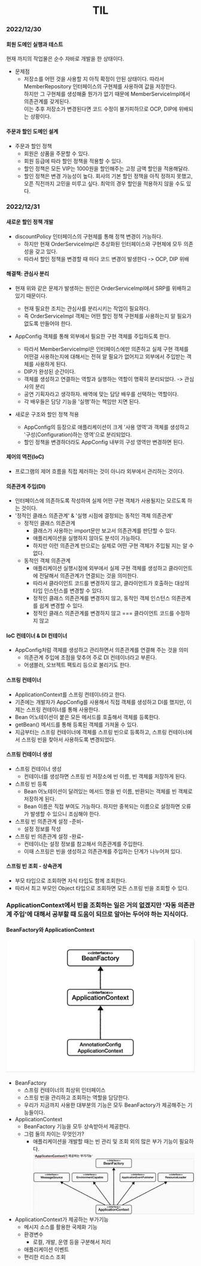 <div align="center">
  <h1>TIL</h1>
</div>

###  2022/12/30

#### 회원 도메인 실행과 테스트
현재 까지의 작업물은 순수 자바로 개발을 한 상태이다.

- 문제점
  - 저장소를 어떤 것을 사용할 지 아직 확정이 안된 상태이다. 따라서 MemberRepository 인터페이스의 구현체를 사용하여 값을 저장한다.<br/>하지만 그 구현체를 생성해줄 뭔가가 없기 때문에 MemberServiceImpl에서 의존관계를 갖게된다.<br/>이는 추후 저장소가 변경된다면 코드 수정이 불가피하므로 OCP, DIP에 위배되는 상황이다.

#### 주문과 할인 도메인 설계
- 주문과 할인 정책
  - 회원은 상품을 주문할 수 있다.
  - 회원 등급에 따라 할인 정책을 적용할 수 있다.
  - 할인 정책은 모든 VIP는 1000원을 할인해주는 고정 금액 할인을 적용해달라.
  - 할인 정책은 변경 가능성이 높다. 회사의 기본 할인 정책을 아직 정하지 못했고, 오픈 직전까지 고민을 미루고 싶다. 최악의 경우 할인을 적용하지 않을 수도 있다.

### 2022/12/31

#### 새로운 할인 정책 개발
- discountPolicy 인터페이스의 구현체를 통해 정책 변경이 가능하다.
  - 하지만 현재 OrderServiceImpl은 추상화된 인터페이스와 구현체에 모두 의존성을 갖고 있다.
  - 따라서 할인 정책을 변경할 때 마다 코드 변경이 발생한다 -> OCP, DIP 위배

#### 해결책: 관심사 분리
- 현재 위와 같은 문제가 발생하는 원인은 OrderServiceImpl에서 SRP를 위배하고 있기 때문이다.
  - 현재 필요한 조치는 관심사를 분리시키는 작업이 필요하다.
  - 즉 OrderServiceImpl 객체는 어떤 할인 정책 구현체를 사용하는지 알 필요가 없도록 만들어야 한다.

- AppConfig 객체를 통해 외부에서 필요한 구현 객체를 주입하도록 한다.
  - 따라서 MemberServiceImpl은 인터페이스에만 의존하고 실제 구현 객체를 어떤걸 사용하는지에 대해서는 전혀 알 필요가 없어지고 외부에서 주입받는 객체를 사용하게 된다.
  - DIP가 완성된 순간이다.
  - 객체를 생성하고 연결하는 역할과 실행하는 역할이 명확히 분리되었다. -> 관심사의 분리
  - 공연 기획자라고 생각하자. 배역에 맞는 담당 배우를 선택하는 역할이다.
  - 각 배우들은 담당 기능을 '실행'하는 책임만 지면 된다.

- 새로운 구조와 할인 정책 적용
  - AppConfig의 등장으로 애플리케이션이 크게 '사용 영역'과 객체를 생성하고 '구성(Configuration)하는 영역'으로 분리되었다.
  - 할인 정책을 변경하더라도 AppConfig 내부의 구성 영역만 변경하면 된다.

#### 제어의 역전(IoC)
- 프로그램의 제어 흐름을 직접 제러하는 것이 아니라 외부에서 관리하는 것이다.

#### 의존관계 주입(DI)
- 인터페이스에 의존하도록 작성하여 실제 어떤 구현 객체가 사용될지는 모르도록 하는 것이다.
- '정적인 클래스 의존관계' & '실행 시점에 결정되는 동적인 객체 의존관계'
  - 정적인 클래스 의존관계
    - 클래스가 사용하는 import문만 보고서 의존관계를 판단할 수 있다.
    - 애플리케이션을 실행하지 않아도 분석이 가능하다.
    - 하지만 이런 의존관계 만으로는 실제로 어떤 구현 객체가 주입될 지는 알 수 없다.
  - 동적인 객체 의존관계
    - 애플리케이션 실행시점에 외부에서 실제 구현 객체를 생성하고 클라이언트에 전달해서 의존관계가 연결되는 것을 의미한다.
    - 따라서 클라이언트 코드를 변경하지 않고, 클라이언트가 호출하는 대상의 타입 인스턴스를 변경할 수 있다.
    - 정적인 클래스 의존관계를 변경하지 않고, 동적인 객체 인스턴스 의존관계를 쉽게 변경할 수 있다.
    - 정적인 클래스 의존관계를 변경하지 않고 === 클라이언트 코드를 수정하지 않고

#### IoC 컨테이너 & DI 컨테이너
- AppConfig처럼 객체를 생성하고 관리하면서 의존관계를 연결해 주는 것을 의미
  - 의존관계 주입에 초점을 맞추어 주로 DI 컨테이너라고 부른다.
  - 어샘블러, 오브젝트 팩토리 등으로 불리기도 한다.

#### 스프링 컨테이너
- ApplicationContext를 스프링 컨테이너라고 한다.
- 기존에는 개발자가 AppConfig를 사용해서 직접 객체를 생성하고 DI를 했지만, 이제는 스프링 컨테이너를 통해 사용한다.
- Bean 어노테이션이 붙은 모든 메서드를 호출해서 객체를 등록한다.
- getBean() 메서드를 통해 등록된 객체를 가져올 수 있다.
- 지금부터는 스프링 컨테이너에 객체를 스프링 빈으로 등록하고, 스프링 컨테이너에서 스프링 빈을 찾아서 사용하도록 변경되었다.

#### 스프링 컨테이너 생성
- 스프링 컨테이너 생성
  - 컨테이너를 생성하면 스프링 빈 저장소에 빈 이름, 빈 객체를 저장하게 된다.
- 스프링 빈 등록
  - Bean 어노테이션이 달려있는 메서드 명을 빈 이름, 반환되는 객체를 빈 객체로 저장하게 된다.
  - Bean 이름은 직접 부여도 가능하다. 하지만 중복되는 이름으로 설정하면 오류가 발생할 수 있으니 조심해야 한다.
- 스프링 빈 의존관계 설정 -준비-
  - 설정 정보를 작성
- 스프링 빈 의존관계 설정 -완료-
  - 컨테이너는 설정 정보를 참고해서 의존관계를 주입한다.
  - 이때 스프링은 빈을 생성하고 의존관계를 주입하는 단계가 나누어져 있다.

#### 스프링 빈 조회 - 상속관계
- 부모 타입으로 조회하면 자식 타입도 함께 조회한다.
- 따라서 최고 부모인 Object 타입으로 조회하면 모든 스프링 빈을 조회할 수 있다.

### ApplicationContext에서 빈을 조회하는 일은 거의 없겠지만 '자동 의존관계 주입'에 대해서 공부할 때 도움이 되므로 알아는 두어야 하는 지식이다.

#### BeanFactory와 ApplicationContext
![img_1.png](img/img_1.png)
- BeanFactory 
  - 스프링 컨테이너의 최상위 인터페이스
  - 스프링 빈을 관리하고 조회하는 역할을 담당한다.
  - 우리가 지금까지 사용한 대부분의 기능은 모두 BeanFactory가 제공해주는 기능들이다.
- ApplicationContext
  - BeanFactory 기능을 모두 상속받아서 제공한다.
  - 그럼 둘의 차이는 무엇인가?
    - 애플리케이션을 개발할 때는 빈 관리 및 조회 외의 많은 부가 기능이 필요하다.
    ![img_2.png](img/img_2.png)
- ApplicationContext가 제공하는 부가기능
  - 메시지 소스를 활용한 국제화 기능
  - 환경변수
    - 로컬, 개발, 운영 등을 구분해서 처리
  - 애플리케이션 이벤트
  - 편리한 리소스 조회